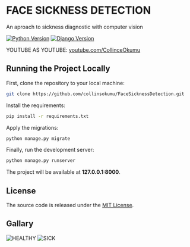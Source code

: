 # FACE SICKNESS DETECTION
An aproach to sickness diagnostic with computer vision

[![Python Version](https://img.shields.io/badge/python-3.7-brightgreen.svg)](https://python.org)
[![Django Version](https://img.shields.io/badge/django-2.1-brightgreen.svg)](https://djangoproject.com)



YOUTUBE AS YOUTUBE: [youtube.com/CollinceOkumu](https://www.youtube.com/channel/UCVCm8N9cAZqSgfWbpD0s_mA?view_as=subscriber)

## Running the Project Locally

First, clone the repository to your local machine:

```bash
git clone https://github.com/collinsokumu/FaceSicknessDetection.git
```

Install the requirements:

```bash
pip install -r requirements.txt
```

Apply the migrations:

```bash
python manage.py migrate
```

Finally, run the development server:

```bash
python manage.py runserver
```

The project will be available at **127.0.0.1:8000**.


## License

The source code is released under the [MIT License](https://github.com/sibtc/django-upload-example/blob/master/LICENSE).
## Gallary
![HEALTHY](https://github.com/collinsokumu/FaceSicknessDetection/blob/master/healthy1.png)
![SICK](https://github.com/collinsokumu/FaceSicknessDetection/blob/master/sick.png)
